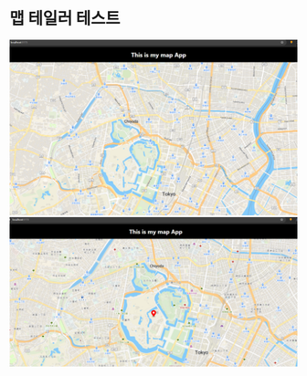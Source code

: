 # 맵 테일러 테스트

![Tail Image](https://github.com/gganj123/maptiler-study/blob/main/public/tail.png)
![Tail2 Image](https://github.com/gganj123/maptiler-study/blob/main/public/tail2.png)
